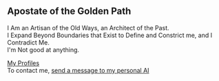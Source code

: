 ## Apostate of the Golden Path  
I Am an Artisan of the Old Ways, an Architect of the Past.  
I Expand Beyond Boundaries that Exist to Define and Constrict me, and I Contradict Me.  
I'm Not good at anything.

[My Profiles](https://linktr.ee/az.net)  
To contact me, [send a message to my personal AI](https://0az1.personal.ai/messaging/profile)

